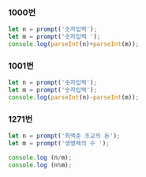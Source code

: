 ### 1000번
```javascript
let n = prompt('숫자입력');
let m = prompt('숫자입력 ');
console.log(parseInt(n)+parseInt(m));
```

### 1001번
```javascript
let n = prompt('숫자입력');
let m = prompt('숫자입력');
console.log(parseInt(n)-parseInt(m));
```

### 1271번
```javascript
let n = prompt('최백준 조교의 돈');
let m = prompt('생명체의 수 ');

console.log (n/m);
console.log (n%m);
```
